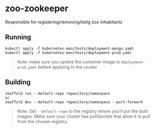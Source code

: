 # zoo-zookeeper
Responsible for registering/removing/listig zoo inhabitants

## Running
```
kubectl apply -f kubernetes-manifests/deployment-mongo.yaml
kubectl apply -f kubernetes-manifests/deployment-prod.yaml
```

> Note: make sure you update the container image in `deployment-prod.yaml` before applying to the cluster


## Building
```
skaffold run --default-repo repository/namespace
or
skaffold dev --default-repo repository/namespace --port-forward
```

> Note: Set `--default-repo` to the registry where you'll put the built images. Make sure your cluster has pullSecrets that allow it to pull from the chosen registry.


